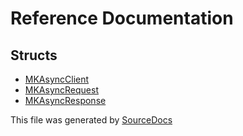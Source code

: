 # Reference Documentation

## Structs

-   [MKAsyncClient](structs/MKAsyncClient.md)
-   [MKAsyncRequest](structs/MKAsyncRequest.md)
-   [MKAsyncResponse](structs/MKAsyncResponse.md)

This file was generated by [SourceDocs](https://github.com/eneko/SourceDocs)
